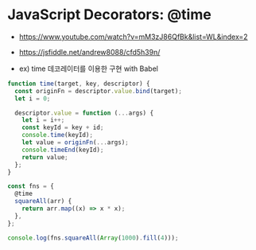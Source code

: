 # JavaScript Decorators: @time

- https://www.youtube.com/watch?v=mM3zJ86QfBk&list=WL&index=2
- https://jsfiddle.net/andrew8088/cfd5h39n/

- ex) time 데코레이터를 이용한 구현 with Babel

```js
function time(target, key, descriptor) {
  const originFn = descriptor.value.bind(target);
  let i = 0;

  descriptor.value = function (...args) {
    let i = i++;
    const keyId = key + id;
    console.time(keyId);
    let value = originFn(...args);
    console.timeEnd(keyId);
    return value;
  };
}

const fns = {
  @time
  squareAll(arr) {
    return arr.map((x) => x * x);
  },
};

console.log(fns.squareAll(Array(1000).fill(4)));
```
